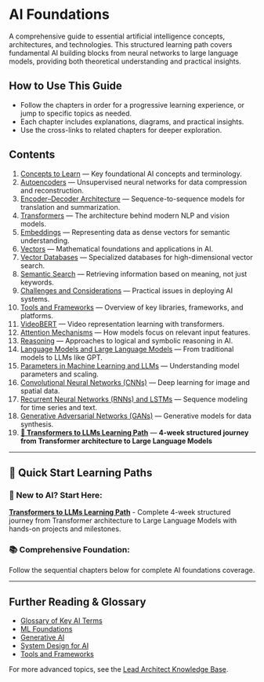 # AI Foundations

A comprehensive guide to essential artificial intelligence concepts, architectures, and technologies. This structured learning path covers fundamental AI building blocks from neural networks to large language models, providing both theoretical understanding and practical insights.

## How to Use This Guide

- Follow the chapters in order for a progressive learning experience, or jump to specific topics as needed.
- Each chapter includes explanations, diagrams, and practical insights.
- Use the cross-links to related chapters for deeper exploration.

## Contents

1. [Concepts to Learn](2_ToLearn.md) — Key foundational AI concepts and terminology.
2. [Autoencoders](3_Autoencoders.md) — Unsupervised neural networks for data compression and reconstruction.
3. [Encoder–Decoder Architecture](4_EncoderDecoderArchitecture.md) — Sequence-to-sequence models for translation and summarization.
4. [Transformers](5_Transformers.md) — The architecture behind modern NLP and vision models.
5. [Embeddings](6_Embeddings.md) — Representing data as dense vectors for semantic understanding.
6. [Vectors](7_Vectors.md) — Mathematical foundations and applications in AI.
7. [Vector Databases](8_VectorDatabases.md) — Specialized databases for high-dimensional vector search.
8. [Semantic Search](9_SemanticSearch.md) — Retrieving information based on meaning, not just keywords.
9. [Challenges and Considerations](10_ChallengesAndConsiderations.md) — Practical issues in deploying AI systems.
10. [Tools and Frameworks](11_ToolsAndFrameworks.md) — Overview of key libraries, frameworks, and platforms.
11. [VideoBERT](12_VideoBERT.md) — Video representation learning with transformers.
12. [Attention Mechanisms](13_Attention.md) — How models focus on relevant input features.
13. [Reasoning](14_Reasoning.md) — Approaches to logical and symbolic reasoning in AI.
14. [Language Models and Large Language Models](15_LanguageModels_LLMs.md) — From traditional models to LLMs like GPT.
15. [Parameters in Machine Learning and LLMs](16_Parameters_ML_LLMs.md) — Understanding model parameters and scaling.
16. [Convolutional Neural Networks (CNNs)](17_CNNs.md) — Deep learning for image and spatial data.
17. [Recurrent Neural Networks (RNNs) and LSTMs](18_RNNs_LSTMs.md) — Sequence modeling for time series and text.
18. [Generative Adversarial Networks (GANs)](19_GANs.md) — Generative models for data synthesis.
19. **[🎯 Transformers to LLMs Learning Path](20_TransformersToLLMs_LearningPath.md)** — **4-week structured journey from Transformer architecture to Large Language Models**

---

## 🎯 **Quick Start Learning Paths**

### **🚀 New to AI? Start Here:**

**[Transformers to LLMs Learning Path](20_TransformersToLLMs_LearningPath.md)** - Complete 4-week structured journey from Transformer architecture to Large Language Models with hands-on projects and milestones.

### **📚 Comprehensive Foundation:**

Follow the sequential chapters below for complete AI foundations coverage.

---

## Further Reading & Glossary

- [Glossary of Key AI Terms](2_ToLearn.md#glossary)
- [ML Foundations](../MLFoundations/ReadMe.md)
- [Generative AI](../GenerativeAI/ReadMe.md)
- [System Design for AI](../SystemDesign/1_ReadMe.md)
- [Tools and Frameworks](11_ToolsAndFrameworks.md)

For more advanced topics, see the [Lead Architect Knowledge Base](../../ReadMe.md).
